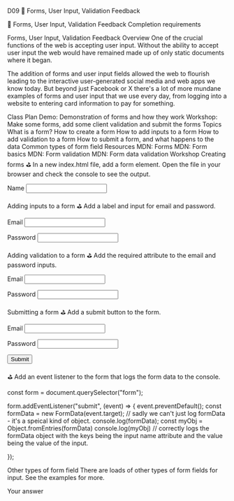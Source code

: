 D09
🧩 Forms, User Input, Validation Feedback

🧩 Forms, User Input, Validation Feedback
Completion requirements

Forms, User Input, Validation Feedback
Overview
One of the crucial functions of the web is accepting user input. Without the ability to accept user input the web would have remained made up of only static documents where it began.

The addition of forms and user input fields allowed the web to flourish leading to the interactive user-generated social media and web apps we know today. But beyond just Facebook or X there's a lot of more mundane examples of forms and user input that we use every day, from logging into a website to entering card information to pay for something.

Class Plan
Demo: Demonstration of forms and how they work
Workshop: Make some forms, add some client validation and submit the forms
Topics
What is a form?
How to create a form
How to add inputs to a form
How to add validation to a form
How to submit a form, and what happens to the data
Common types of form field
Resources
MDN: Forms
MDN: Form basics
MDN: Form validation
MDN: Form data validation
Workshop
Creating forms
⛳️ In a new index.html file, add a form element. Open the file in your browser and check the console to see the output.

<form>
  <label for="name">Name</label>
  <input name="name" />
</form>
 
Adding inputs to a form
⛳️ Add a label and input for email and password.

<form>
  <label for="email">Email</label>
  <input type="email" name="email" />

  <label for="password">Password</label>
  <input type="password" name="password" />
</form>
 
Adding validation to a form
⛳️ Add the required attribute to the email and password inputs.

<form>
  <label for="email">Email</label>
  <input type="email" name="email" required />

  <label for="password">Password</label>
  <input type="password" name="password" required />
</form>
 
Submitting a form
⛳️ Add a submit button to the form.

<form>
  <label for="email">Email</label>
  <input type="email" name="email" required />

  <label for="password">Password</label>
  <input type="password" name="password" required />

  <button type="submit">Submit</button>
</form>
 
⛳️ Add an event listener to the form that logs the form data to the console.

const form = document.querySelector("form");

form.addEventListener("submit", (event) => {
  event.preventDefault();
  const formData = new FormData(event.target);
  // sadly we can't just log formData - it's a speical kind of object. 
  console.log(formData);
  const myObj = Object.fromEntries(formData)
  console.log(myObj) // correctly logs the formData object with the keys being the input name attribute and the value being the value of the input. 
  
});
 
Other types of form field
There are loads of other types of form fields for input. See the examples for more.

Your answer
